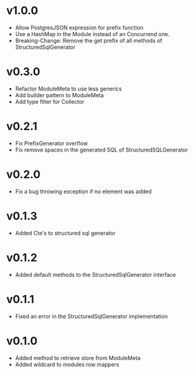 # v1.0.0

- Allow PostgresJSON expression for prefix function
- Use a HashMap in the Module instead of an Concurrend one.
- Breaking-Change: Remove the get prefix of all methods of StructuredSqlGenerator

# v0.3.0

- Refactor ModuleMeta to use less generics
- Add builder pattern to ModuleMeta
- Add type filter for Collector

# v0.2.1

- Fix PrefixGenerator overflow
- Fix remove spaces in the generated SQL of StructuredSQLGenerator

# v0.2.0

- Fix a bug throwing exception if no element was added

# v0.1.3

- Added Cte's to structured sql generator

# v0.1.2

- Added default methods to the StructuredSqlGenerator interface

# v0.1.1

- Fixed an error in the StructuredSqlGenerator implementation

# v0.1.0

- Added method to retrieve store from ModuleMeta
- Added wildcard to modules row mappers
